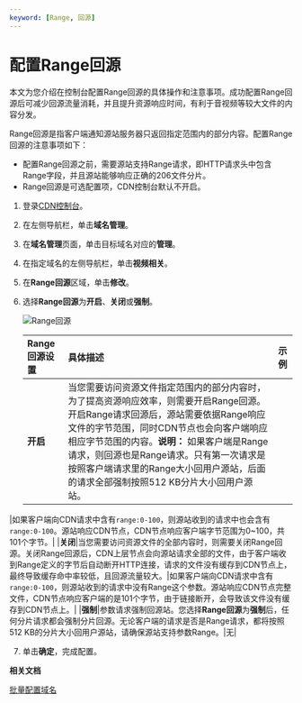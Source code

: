 ```yaml
---
keyword: [Range, 回源]
---
```


# 配置Range回源

本文为您介绍在控制台配置Range回源的具体操作和注意事项。成功配置Range回源后可减少回源流量消耗，并且提升资源响应时间，有利于音视频等较大文件的内容分发。

Range回源是指客户端通知源站服务器只返回指定范围内的部分内容。配置Range回源的注意事项如下：

-   配置Range回源之前，需要源站支持Range请求，即HTTP请求头中包含Range字段，并且源站能够响应正确的206文件分片。
-   Range回源是可选配置项，CDN控制台默认不开启。

1.  登录[CDN控制台](https://cdn.console.aliyun.com)。

2.  在左侧导航栏，单击**域名管理**。

3.  在**域名管理**页面，单击目标域名对应的**管理**。

4.  在指定域名的左侧导航栏，单击**视频相关**。

5.  在**Range回源**区域，单击**修改**。

6.  选择**Range回源**为**开启**、**关闭**或**强制**。

    ![Range回源](https://static-aliyun-doc.oss-accelerate.aliyuncs.com/assets/img/zh-CN/1998068951/p64294.png)

    |Range回源设置|具体描述|示例|
    |:--------|:---|:-|
    |**开启**|当您需要访问资源文件指定范围内的部分内容时，为了提高资源响应效率，则需要开启Range回源。开启Range请求回源后，源站需要依据Range响应文件的字节范围，同时CDN节点也会向客户端响应相应字节范围的内容。**说明：** 如果客户端是Range请求，则回源也是Range请求。只有第一次请求是按照客户端请求里的Range大小回用户源站，后面的请求全部强制按照512 KB分片大小回用户源站。

|如果客户端向CDN请求中含有`range:0-100`，则源站收到的请求中也会含有`range:0-100`。源站响应CDN节点，CDN节点响应客户端字节范围为0~100，共101个字节。|
    |**关闭**|当您需要访问资源文件的全部内容时，则需要关闭Range回源。关闭Range回源后，CDN上层节点会向源站请求全部的文件，由于客户端收到Range定义的字节后自动断开HTTP连接，请求的文件没有缓存到CDN节点上，最终导致缓存命中率较低，且回源流量较大。|如果客户端向CDN请求中含有`range:0-100`，则源站收到的请求中没有Range这个参数。源站响应CDN节点完整文件，CDN节点响应客户端的是101个字节，由于链接断开，会导致该文件没有缓存到CDN节点上。|
    |**强制**|参数请求强制回源站。您选择**Range回源**为**强制**后，任何分片请求都会强制分片回源。无论客户端的请求是否是Range请求，都将按照512 KB的分片大小回用户源站，请确保源站支持参数Range。|无|

7.  单击**确定**，完成配置。


**相关文档**  


[批量配置域名](/cn.zh-CN/新版API参考/域名管理类接口/批量配置域名.md)

